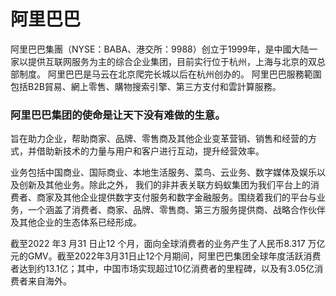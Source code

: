 # 阿里巴巴

阿里巴巴集團（NYSE：BABA、港交所：9988）创立于1999年，是中國大陆一家以提供互联网服务为主的综合企业集团，目前实行位于杭州，上海与北京的双总部制度。 阿里巴巴是马云在北京爬完长城以后在杭州创办的。 阿里巴巴服務範圍包括B2B貿易、網上零售、購物搜索引擎、第三方支付和雲計算服務。

### 阿里巴巴集团的使命是让天下没有难做的生意。

旨在助力企业，帮助商家、品牌、零售商及其他企业变革营销、销售和经营的方式，并借助新技术的力量与用户和客户进行互动，提升经营效率。

业务包括中国商业、国际商业、本地生活服务、菜鸟、云业务、数字媒体及娱乐以及创新及其他业务。除此之外， 我们的非并表关联方蚂蚁集团为我们平台上的消费者、商家及其他企业提供数字支付服务和数字金融服务。围绕着我们的平台与业务，一个涵盖了消费者、商家、品牌、零售商、第三方服务提供商、战略合作伙伴及其他企业的生态体系已经形成。

截至2022 年3 月31 日止12 个月，面向全球消费者的业务产生了人民币8.317 万亿元的GMV。截至2022年3月31日止12个月期间，阿里巴巴集团全球年度活跃消费者达到约13.1亿；其中，中国市场实现超过10亿消费者的里程碑，以及有3.05亿消费者来自海外。
